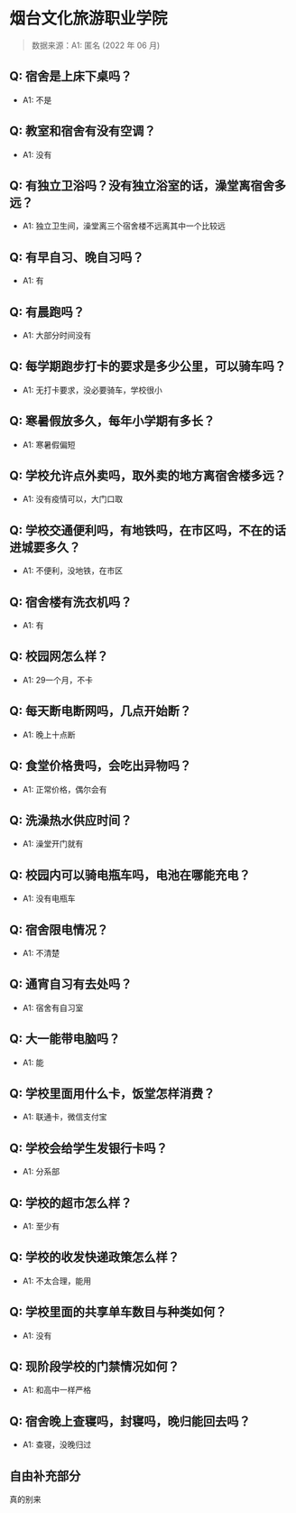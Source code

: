 # 烟台文化旅游职业学院

> 数据来源：A1: 匿名 (2022 年 06 月)

## Q: 宿舍是上床下桌吗？

- A1: 不是

## Q: 教室和宿舍有没有空调？

- A1: 没有

## Q: 有独立卫浴吗？没有独立浴室的话，澡堂离宿舍多远？

- A1: 独立卫生间，澡堂离三个宿舍楼不远离其中一个比较远

## Q: 有早自习、晚自习吗？

- A1: 有

## Q: 有晨跑吗？

- A1: 大部分时间没有

## Q: 每学期跑步打卡的要求是多少公里，可以骑车吗？

- A1: 无打卡要求，没必要骑车，学校很小

## Q: 寒暑假放多久，每年小学期有多长？

- A1: 寒暑假偏短

## Q: 学校允许点外卖吗，取外卖的地方离宿舍楼多远？

- A1: 没有疫情可以，大门口取

## Q: 学校交通便利吗，有地铁吗，在市区吗，不在的话进城要多久？

- A1: 不便利，没地铁，在市区

## Q: 宿舍楼有洗衣机吗？

- A1: 有

## Q: 校园网怎么样？

- A1: 29一个月，不卡

## Q: 每天断电断网吗，几点开始断？

- A1: 晚上十点断

## Q: 食堂价格贵吗，会吃出异物吗？

- A1: 正常价格，偶尔会有

## Q: 洗澡热水供应时间？

- A1: 澡堂开门就有

## Q: 校园内可以骑电瓶车吗，电池在哪能充电？

- A1: 没有电瓶车

## Q: 宿舍限电情况？

- A1: 不清楚

## Q: 通宵自习有去处吗？

- A1: 宿舍有自习室

## Q: 大一能带电脑吗？

- A1: 能

## Q: 学校里面用什么卡，饭堂怎样消费？

- A1: 联通卡，微信支付宝

## Q: 学校会给学生发银行卡吗？

- A1: 分系部

## Q: 学校的超市怎么样？

- A1: 至少有

## Q: 学校的收发快递政策怎么样？

- A1: 不太合理，能用

## Q: 学校里面的共享单车数目与种类如何？

- A1: 没有

## Q: 现阶段学校的门禁情况如何？

- A1: 和高中一样严格

## Q: 宿舍晚上查寝吗，封寝吗，晚归能回去吗？

- A1: 查寝，没晚归过

## 自由补充部分

真的别来